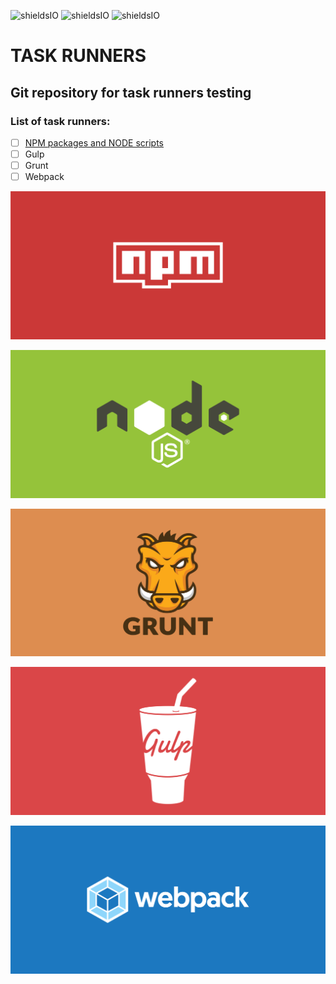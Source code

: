 ![shieldsIO](https://img.shields.io/github/issues/beatrizsmerino/task-runners)
![shieldsIO](https://img.shields.io/github/forks/beatrizsmerino/task-runners)
![shieldsIO](https://img.shields.io/github/stars/beatrizsmerino/task-runners)

# TASK RUNNERS

## Git repository for task runners testing

### List of task runners:

-   [ ] [NPM packages and NODE scripts](https://github.com/beatrizsmerino/task-runners/tree/feature/task-runners-npm/task-runners-npm)
-   [ ] Gulp
-   [ ] Grunt
-   [ ] Webpack

![Image of npm](https://github.com/beatrizsmerino/task-runners/blob/develop/doc/assets/npm/cover-npm.svg)

![Image of node](https://github.com/beatrizsmerino/task-runners/blob/develop/doc/assets/node/cover-node.svg)

![Image of grunt](https://github.com/beatrizsmerino/task-runners/blob/develop/doc/assets/grunt/cover-grunt.svg)

![Image of gulp](https://github.com/beatrizsmerino/task-runners/blob/develop/doc/assets/gulp/cover-gulp.svg)

![Image of webpack](https://github.com/beatrizsmerino/task-runners/blob/develop/doc/assets/webpack/cover-webpack.svg)
